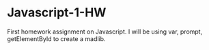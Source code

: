 # Javascript-1-HW
First homework assignment on Javascript. I will be using var, prompt, getElementById to create a madlib. 
